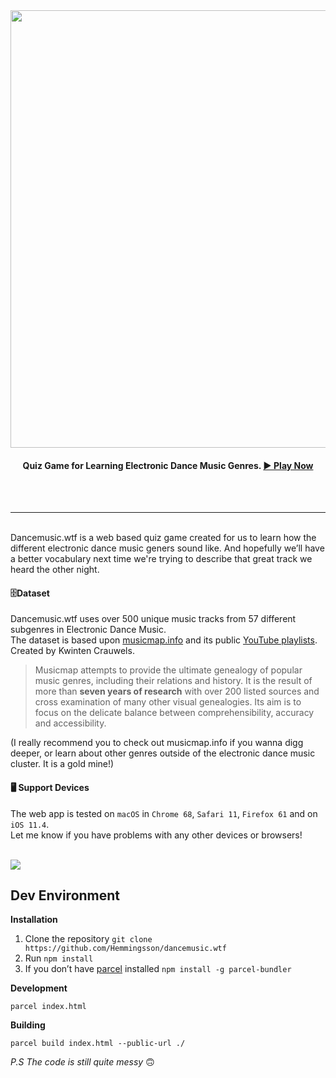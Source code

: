 <br>
<br>
<p align="center">
  <a href="http://dancemusic.wtf/">
    <img width="700" align="center" src="https://i.imgur.com/CXSZktI.png">
  </a>
</p>
<h4 align="center">Quiz Game for Learning Electronic Dance Music Genres. <a href="http://dancemusic.wtf/">▶ Play Now</a> <br>

</h4>


<br>
<br>


<hr>
<br>
Dancemusic.wtf is a web based quiz game created for us to learn how the different electronic dance music geners sound like. And hopefully we’ll  have a better vocabulary next time we're trying to describe that great track we heard the other night.<br>


#### 🗄️Dataset

Dancemusic.wtf uses over 500 unique music tracks from 57 different subgenres in Electronic Dance Music. <br>The dataset is based upon [musicmap.info](https://www.musicmap.info/) and its public [YouTube playlists](https://www.youtube.com/channel/UCvwUL1or_EKtt-qmt_ob2KA/playlists). Created by Kwinten Crauwels. 

> Musicmap attempts to provide the ultimate genealogy of popular music genres, including their relations and history. It is the result of more than **seven years of research** with over 200 listed sources and cross examination of many other visual genealogies. Its aim is to focus on the delicate balance between comprehensibility, accuracy and accessibility.


(I really recommend you to check out musicmap.info if you wanna digg deeper, or learn about other genres outside of the electronic dance music cluster. It is a gold mine!)


#### 🖥️ Support Devices

The web app is tested on `macOS` in `Chrome 68`, `Safari 11`, `Firefox 61` and on `iOS 11.4`.<br>
Let me know if you have problems with any other devices or browsers!

<br>


  <a href="http://dancemusic.wtf/">
    <img align="center" src="https://i.imgur.com/VfNfv12.jpg">
  </a>




<br>

## Dev Environment

**Installation**



1. Clone the repository `git clone https://github.com/Hemmingsson/dancemusic.wtf`
2. Run `npm install` 
3. If you don’t have [parcel](https://parceljs.org/) installed `npm install -g parcel-bundler`

**Development**

`parcel index.html`

**Building**

`parcel build index.html --public-url ./`

*P.S The code is still quite messy* 🙃

